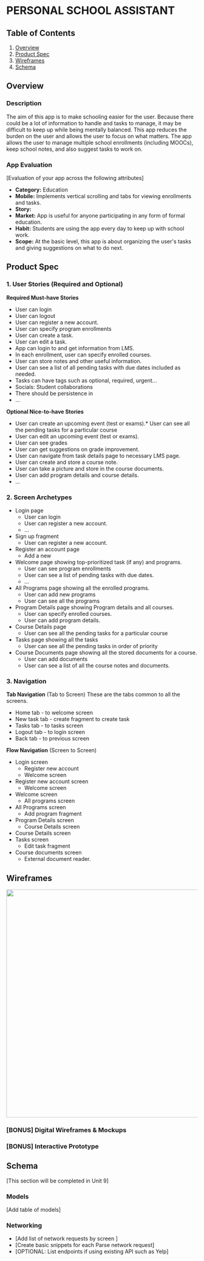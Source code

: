 # PERSONAL SCHOOL ASSISTANT

## Table of Contents
1. [Overview](#Overview)
1. [Product Spec](#Product-Spec)
1. [Wireframes](#Wireframes)
2. [Schema](#Schema)

## Overview
### Description
The aim of this app is to make schooling easier for the user. Because there could be a lot of information to handle and tasks to manage, it may be difficult to keep up while being mentally balanced. This app reduces the burden on the user and allows the user to focus on what matters.
The app allows the user to manage multiple school enrollments (including MOOCs), keep school notes, and also suggest tasks to work on.

### App Evaluation
[Evaluation of your app across the following attributes]
- **Category:** Education
- **Mobile:** Implements vertical scrolling and tabs for viewing enrollments and tasks.
- **Story:**
- **Market:** App is useful for anyone participating in any form of formal education.
- **Habit:** Students are using the app every day to keep up with school work.
- **Scope:** At the basic level, this app is about organizing the user's tasks and giving suggestions on what to do next.

## Product Spec

### 1. User Stories (Required and Optional)

**Required Must-have Stories**

* User can login
* User can logout
* User can register a new account.
* User can specify program enrollments
* User can create a task.
* User can edit a task.
* App can login to and get information from LMS.
* In each enrollment, user can specify enrolled courses.
* User can store notes and other useful information.
* User can see a list of all pending tasks with due dates included as needed.
* Tasks can have tags such as optional, required, urgent...
* Socials: Student collaborations
* There should be persistence in 
* ...

**Optional Nice-to-have Stories**

* User can create an upcoming event (test or exams).* User can see all the pending tasks for a particular course
* User can edit an upcoming event (test or exams).
* User can see grades
* User can get suggestions on grade improvement.
* User can navigate from task details page to necessary LMS page.
* User can create and store a course note.
* User can take a picture and store in the course documents.
* User can add program details and course details.
* ...

### 2. Screen Archetypes

* Login page
   * User can login
   * User can register a new account.
   * ...
* Sign up fragment
   * User can register a new account.
* Register an account page
   * Add a new
* Welcome page showing top-prioritized task (if any) and programs.
   * User can see program enrollments
   * User can see a list of pending tasks with due dates.
   * ...
* All Programs page showing all the enrolled programs.
   * User can add new programs
   * User can see all the programs
* Program Details page showing Program details and all courses.
   * User can specify enrolled courses.
   * User can add program details.
* Course Details page
   * User can see all the pending tasks for a particular course
* Tasks page showing all the tasks
   * User can see all the pending tasks in order of priority 
* Course Documents page showing all the stored documents for a course.
   * User can add documents
   * User can see a list of all the course notes and documents.

### 3. Navigation

**Tab Navigation** (Tab to Screen)
These are the tabs common to all the screens.
* Home tab - to welcome screen
* New task tab - create fragment to create task
* Tasks tab - to tasks screen
* Logout tab - to login screen
* Back tab - to previous screen

**Flow Navigation** (Screen to Screen)

* Login screen
   * Register new account
   * Welcome screen
* Register new account screen
   * Welcome screen
* Welcome screen
   * All programs screen
* All Programs screen
   * Add program fragment
* Program Details screen
   * Course Details screen
* Course Details screen
* Tasks screen
   * Edit task fragment
* Course documents screen
   * External document reader.

## Wireframes
<img src="PSA_full_wireframe.png" width=600>

### [BONUS] Digital Wireframes & Mockups

### [BONUS] Interactive Prototype

## Schema 
[This section will be completed in Unit 9]
### Models
[Add table of models]
### Networking
- [Add list of network requests by screen ]
- [Create basic snippets for each Parse network request]
- [OPTIONAL: List endpoints if using existing API such as Yelp]
